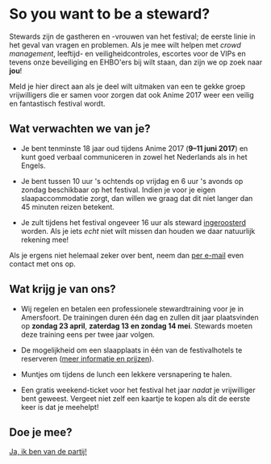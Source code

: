 # So you want to be a steward?

Stewards zijn de gastheren en -vrouwen van het festival; de eerste linie in het geval van vragen en
problemen. Als je mee wilt helpen met _crowd management_, leeftijd- en veiligheidcontroles, escortes
voor de VIPs en tevens onze beveiliging en EHBO'ers bij wilt staan, dan zijn we op zoek naar **jou**!

Meld je hier direct aan als je deel wilt uitmaken van een te gekke groep vrijwilligers die er samen
voor zorgen dat ook Anime 2017 weer een veilig en fantastisch festival wordt.

## Wat verwachten we van je?

  * Je bent tenminste 18 jaar oud tijdens Anime 2017 (**9–11 juni 2017**) en kunt goed verbaal
    communiceren in zowel het Nederlands als in het Engels.

  * Je bent tussen 10 uur 's ochtends op vrijdag en 6 uur 's avonds op zondag beschikbaar op het
    festival. Indien je voor je eigen slaapaccommodatie zorgt, dan willen we graag dat dit niet
    langer dan 45 minuten reizen betekent.

  * Je zult tijdens het festival ongeveer 16 uur als steward [ingeroosterd](rooster.html) worden.
    Als je iets _echt_ niet wilt missen dan houden we daar natuurlijk rekening mee!

Als je ergens niet helemaal zeker over bent, neem dan [per e-mail](mailto:security@animecon.nl) even
contact met ons op.

## Wat krijg je van ons?

  * Wij regelen en betalen een professionele stewardtraining voor je in Amersfoort. De trainingen
    duren één dag en zullen dit jaar plaatsvinden op **zondag 23 april**, **zaterdag 13 en
    zondag 14 mei**. Stewards moeten deze training eens per twee jaar volgen.

  * De mogelijkheid om een slaapplaats in één van de festivalhotels te reserveren ([meer informatie
    en prijzen](hotel.html)).

  * Muntjes om tijdens de lunch een lekkere versnapering te halen.

  * Een gratis weekend-ticket voor het festival het jaar _nadat_ je vrijwilliger bent geweest.
    Vergeet niet zelf een kaartje te kopen als dit de eerste keer is dat je meehelpt!

## Doe je mee?

[Ja, ik ben van de partij!](registratie.html)
